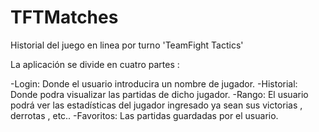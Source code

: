 # TFTMatches
Historial del juego en linea por turno 'TeamFight Tactics'

La aplicación se divide en cuatro partes :

  -Login: Donde el usuario introducira un nombre de jugador.
  -Historial: Donde podra visualizar las partidas de dicho jugador.
  -Rango:  El usuario podrá ver las estadísticas del jugador ingresado ya sean sus victorias , derrotas , etc..
  -Favoritos: Las partidas guardadas por el usuario.
  
